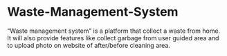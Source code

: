 # Waste-Management-System
“Waste management system” is a platform that collect a waste from home. It will also provide  features like collect garbage from user guided area and to upload photo on website of  after/before cleaning area. 
